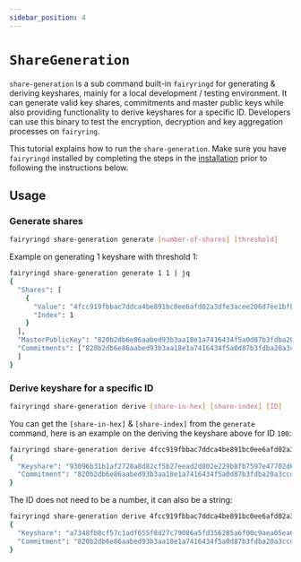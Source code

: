 ```yaml
---
sidebar_position: 4
---
```


# `ShareGeneration`

`share-generation` is a sub command built-in `fairyringd` for generating & deriving keyshares, mainly for a local development / testing environment.
It can generate valid key shares, commitments and master public keys while also providing functionality to derive keyshares for a specific ID.
Developers can use this binary to test the encryption, decryption and key aggregation processes on `fairyring`.

This tutorial explains how to run the `share-generation`.
Make sure you have `fairyringd` installed by completing the steps in the [installation](../running-a-node/installation.md) prior to following the instructions below.

## Usage

### Generate shares

```bash
fairyringd share-generation generate [number-of-shares] [threshold]
```

Example on generating 1 keyshare with threshold 1:

```bash
fairyringd share-generation generate 1 1 | jq
{
  "Shares": [
    {
      "Value": "4fcc919fbbac7ddca4be891bc0ee6afd02a3dfe3acee206d7ee1bfba42abeba6",
      "Index": 1
    }
  ],
  "MasterPublicKey": "820b2db6e86aabed93b3aa18e1a7416434f5a0d87b3fdba20a3ccd331472dc4285e4b10d0ca8f3e340924c2b858df5d1",
  "Commitments": ["820b2db6e86aabed93b3aa18e1a7416434f5a0d87b3fdba20a3ccd331472dc4285e4b10d0ca8f3e340924c2b858df5d1"
  ]
}
```

### Derive keyshare for a specific ID

```bash
fairyringd share-generation derive [share-in-hex] [share-index] [ID]
```

You can get the `[share-in-hex]` & `[share-index]` from the `generate` command, here is an example on the deriving the keyshare above for ID `100`:

```bash
fairyringd share-generation derive 4fcc919fbbac7ddca4be891bc0ee6afd02a3dfe3acee206d7ee1bfba42abeba6 1 100 | jq
{
  "Keyshare": "93096b31b1af2728a8d82cf5b27eead2d802e229b8fb7597e47702d691ee65d271cf2f6c4728f8aee0bc042636b2c86400d721d2355aeb307b88906b9e403025bb8566a4adc58b1c412cf11fab8ed9cd357ebbaa1db5f2deb31327c7b901e1ec",
  "Commitment": "820b2db6e86aabed93b3aa18e1a7416434f5a0d87b3fdba20a3ccd331472dc4285e4b10d0ca8f3e340924c2b858df5d1"
}
```

The ID does not need to be a number, it can also be a string:

```bash
fairyringd share-generation derive 4fcc919fbbac7ddca4be891bc0ee6afd02a3dfe3acee206d7ee1bfba42abeba6 1 "target_id" | jq
{
  "Keyshare": "a7348fb8cf57c1adf655f8d27c79086a5fd356285a6f00c9aea05ea6d2a8da63e08ea27d10d91b83be0778fc652d9c920ed18690f5e776ec3fb57e2504949bbe31deef8648c488263d871f040d5d2781068a3c2f78b057fef57397310367fb7d",
  "Commitment": "820b2db6e86aabed93b3aa18e1a7416434f5a0d87b3fdba20a3ccd331472dc4285e4b10d0ca8f3e340924c2b858df5d1"
}
```
